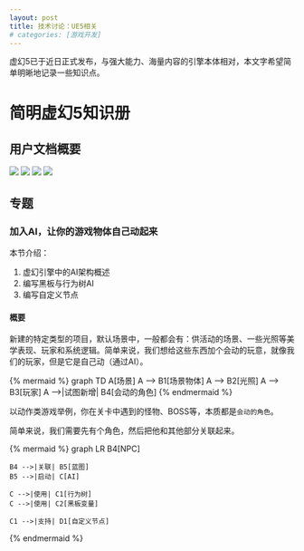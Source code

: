 ```yaml
---
layout: post
title: 技术讨论：UE5相关
# categories: [游戏开发]
---
```


虚幻5已于近日正式发布，与强大能力、海量内容的引擎本体相对，本文字希望简单明晰地记录一些知识点。


# 简明虚幻5知识册


## 用户文档概要

![](/assets/img/skill/ue5/0.png)
![](/assets/img/skill/ue5/1.png)
![](/assets/img/skill/ue5/2.png)
![](/assets/img/skill/ue5/3.png)


## 专题


### 加入AI，让你的游戏物体自己动起来

本节介绍：

1. 虚幻引擎中的AI架构概述
2. 编写黑板与行为树AI
3. 编写自定义节点


#### 概要

新建的特定类型的项目，默认场景中，一般都会有：供活动的场景、一些光照等美学表现、玩家和系统逻辑。简单来说，我们想给这些东西加个会动的玩意，就像我们的玩家，但是它是自己动（通过AI）。

{% mermaid %}
graph TD
    A[场景]
    A --> B1[场景物体]
    A --> B2[光照]
    A --> B3[玩家]
    A -->|试图新增| B4[会动的角色]
{% endmermaid %}

以动作类游戏举例，你在关卡中遇到的怪物、BOSS等，本质都是`会动的角色`。

简单来说，我们需要先有个角色，然后把他和其他部分关联起来。


{% mermaid %}
graph LR
    B4[NPC]

    B4 -->|关联| B5[蓝图]
    B5 -->|启动| C[AI]

    C -->|使用| C1[行为树]
    C -->|使用| C2[黑板变量]

    C1 -->|支持| D1[自定义节点]
{% endmermaid %}


<!-- ### UI制作


### 动作逻辑


### 关卡 -->
